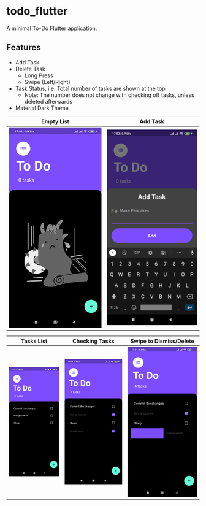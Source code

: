# todo_flutter

A minimal To-Do Flutter application. 

## Features

- Add Task
- Delete Task
    - Long Press
    - Swipe (Left/Right)
- Task Status, i.e. Total number of tasks are shown at the top
    - Note: The number does not change with checking off tasks, unless deleted afterwards
- Material Dark Theme
 

| Empty List             |  Add Task |
:-------------------------:|:-------------------------:
![](usage/empty_list.jpg)  |  ![](usage/add_task.jpg)

| Tasks List             |  Checking Tasks | Swipe to Dismiss/Delete          |
:-------------------------:|:-------------------------:|:-------------------------:
![](usage/task_list.jpg)  |  ![](usage/checked_items.jpg) | ![](usage/swipe_dismiss.jpg)






